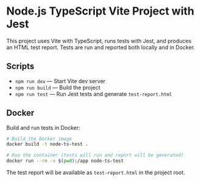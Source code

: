 # Node.js TypeScript Vite Project with Jest

This project uses Vite with TypeScript, runs tests with Jest, and produces an HTML test report. Tests are run and reported both locally and in Docker.

## Scripts

- `npm run dev` — Start Vite dev server
- `npm run build` — Build the project
- `npm run test` — Run Jest tests and generate `test-report.html`

## Docker

Build and run tests in Docker:

```sh
# Build the Docker image
docker build -t node-ts-test .

# Run the container (tests will run and report will be generated)
docker run --rm -v $(pwd):/app node-ts-test
```

The test report will be available as `test-report.html` in the project root.

